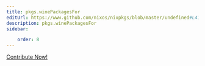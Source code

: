 ```yaml
---
title: pkgs.winePackagesFor
editUrl: https://www.github.com/nixos/nixpkgs/blob/master/undefined#L41591C21
description: pkgs.winePackagesFor
sidebar:

    order: 8
---
```


<a href="https://www.github.com/nixos/nixpkgs/blob/master/undefined#L41591C21">Contribute Now!</a>



